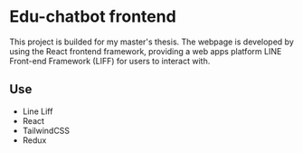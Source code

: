 # Edu-chatbot frontend
This project is builded for my master's thesis. The webpage is developed by using the React frontend framework, providing a web apps platform LINE Front-end Framework (LIFF) for users to interact with.

## Use
- Line Liff
- React
- TailwindCSS
- Redux

